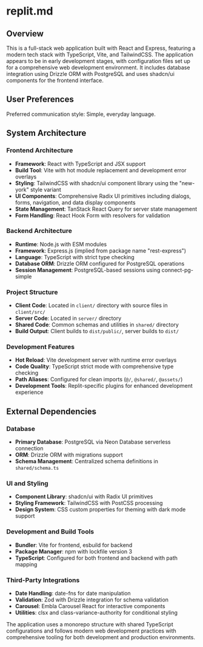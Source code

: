 # replit.md

## Overview

This is a full-stack web application built with React and Express, featuring a modern tech stack with TypeScript, Vite, and TailwindCSS. The application appears to be in early development stages, with configuration files set up for a comprehensive web development environment. It includes database integration using Drizzle ORM with PostgreSQL and uses shadcn/ui components for the frontend interface.

## User Preferences

Preferred communication style: Simple, everyday language.

## System Architecture

### Frontend Architecture
- **Framework**: React with TypeScript and JSX support
- **Build Tool**: Vite with hot module replacement and development error overlays
- **Styling**: TailwindCSS with shadcn/ui component library using the "new-york" style variant
- **UI Components**: Comprehensive Radix UI primitives including dialogs, forms, navigation, and data display components
- **State Management**: TanStack React Query for server state management
- **Form Handling**: React Hook Form with resolvers for validation

### Backend Architecture
- **Runtime**: Node.js with ESM modules
- **Framework**: Express.js (implied from package name "rest-express")
- **Language**: TypeScript with strict type checking
- **Database ORM**: Drizzle ORM configured for PostgreSQL operations
- **Session Management**: PostgreSQL-based sessions using connect-pg-simple

### Project Structure
- **Client Code**: Located in `client/` directory with source files in `client/src/`
- **Server Code**: Located in `server/` directory
- **Shared Code**: Common schemas and utilities in `shared/` directory
- **Build Output**: Client builds to `dist/public/`, server builds to `dist/`

### Development Features
- **Hot Reload**: Vite development server with runtime error overlays
- **Code Quality**: TypeScript strict mode with comprehensive type checking
- **Path Aliases**: Configured for clean imports (`@/`, `@shared/`, `@assets/`)
- **Development Tools**: Replit-specific plugins for enhanced development experience

## External Dependencies

### Database
- **Primary Database**: PostgreSQL via Neon Database serverless connection
- **ORM**: Drizzle ORM with migrations support
- **Schema Management**: Centralized schema definitions in `shared/schema.ts`

### UI and Styling
- **Component Library**: shadcn/ui with Radix UI primitives
- **Styling Framework**: TailwindCSS with PostCSS processing
- **Design System**: CSS custom properties for theming with dark mode support

### Development and Build Tools
- **Bundler**: Vite for frontend, esbuild for backend
- **Package Manager**: npm with lockfile version 3
- **TypeScript**: Configured for both frontend and backend with path mapping

### Third-Party Integrations
- **Date Handling**: date-fns for date manipulation
- **Validation**: Zod with Drizzle integration for schema validation
- **Carousel**: Embla Carousel React for interactive components
- **Utilities**: clsx and class-variance-authority for conditional styling

The application uses a monorepo structure with shared TypeScript configurations and follows modern web development practices with comprehensive tooling for both development and production environments.